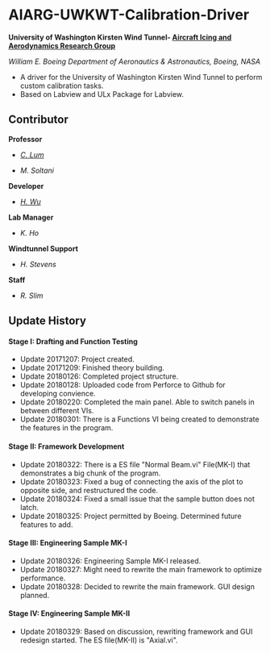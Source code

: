 # AIARG-UWKWT-Calibration-Driver
**University of Washington Kirsten Wind Tunnel- [Aircraft Icing and Aerodynamics Research Group](https://www.aa.washington.edu/research/AIARG)**

*William E. Boeing Department of Aeronautics & Astronautics, Boeing, NASA*
* A driver for the University of Washington Kirsten Wind Tunnel to perform custom calibration tasks. 
* Based on Labview and ULx Package for Labview.
## Contributor
**Professor**

* *[C. Lum](https://github.com/clum)*

* *M. Soltani*

**Developer**

* *[H. Wu](https://github.com/Errrneist)*

**Lab Manager**

* *K. Ho*

**Windtunnel Support**

* *H. Stevens*

**Staff**

* *R. Slim*

## Update History
#### Stage I: Drafting and Function Testing
* Update 20171207: Project created.
* Update 20171209: Finished theory building.
* Update 20180126: Completed project structure.
* Update 20180128: Uploaded code from Perforce to Github for developing convience.
* Update 20180220: Completed the main panel. Able to switch panels in between different VIs.
* Update 20180301: There is a Functions VI being created to demonstrate the features in the program.
#### Stage II: Framework Development
* Update 20180322: There is a ES file "Normal Beam.vi" File(MK-I) that demonstrates a big chunk of the program.
* Update 20180323: Fixed a bug of connecting the axis of the plot to opposite side, and restructured the code.
* Update 20180324: Fixed a small issue that the sample button does not latch.
* Update 20180325: Project permitted by Boeing. Determined future features to add.
#### Stage III: Engineering Sample MK-I
* Update 20180326: Engineering Sample MK-I released.
* Update 20180327: Might need to rewrite the main framework to optimize performance.
* Update 20180328: Decided to rewrite the main framework. GUI design planned.
#### Stage IV: Engineering Sample MK-II
* Update 20180329: Based on discussion, rewriting framework and GUI redesign started. The ES file(MK-II) is "Axial.vi".
